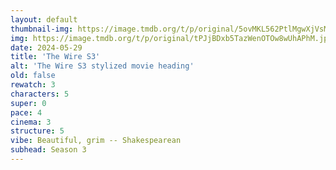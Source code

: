 ```yaml
---
layout: default
thumbnail-img: https://image.tmdb.org/t/p/original/5ovMKL562PtlMgwXjVsM5T9F8Hz.png
img: https://image.tmdb.org/t/p/original/tPJjBDxb5TazWenOTOw8wUhAPhM.jpg
date: 2024-05-29
title: 'The Wire S3'
alt: 'The Wire S3 stylized movie heading'
old: false
rewatch: 3
characters: 5
super: 0
pace: 4
cinema: 3
structure: 5
vibe: Beautiful, grim -- Shakespearean
subhead: Season 3
---
```

